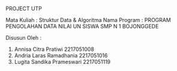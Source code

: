PROJECT UTP 

Mata Kuliah     : Struktur Data & Algoritma
Nama Program    : PROGRAM PENGOLAHAN DATA NILAI UN SISWA SMP N 1 BOJONGGEDE

Disusun Oleh    :
1.  Annisa Citra Pratiwi        2217051008 
2.  Andria Laras Ramadhania     2217051016  
3.  Lugita Sandika Prameswari   2217051119 

